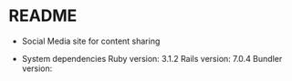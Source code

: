 # README

* Social Media site for content sharing

* System dependencies
Ruby version: 3.1.2 Rails version: 7.0.4 Bundler version: 